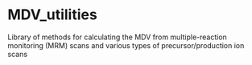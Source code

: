 # MDV_utilities
Library of methods for calculating the MDV from multiple-reaction monitoring (MRM) scans and various types of precursor/production ion scans
